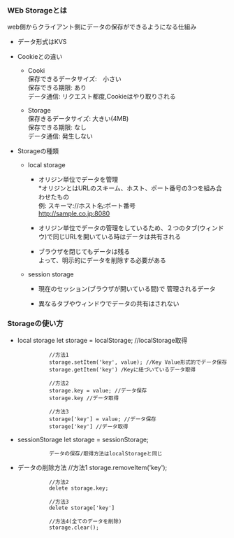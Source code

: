 ### WEb Storageとは  
web側からクライアント側にデータの保存ができるようになる仕組み  
- データ形式はKVS
- Cookieとの違い  
    - Cooki  
        保存できるデータサイズ:　小さい  
        保存できる期限: あり  
        データ通信: リクエスト都度,Cookieはやり取りされる  
    
    - Storage  
        保存きるデータサイズ: 大きい(4MB)  
        保存できる期限: なし  
        データ通信: 発生しない

- Storageの種類  
    - local storage  
        - オリジン単位でデータを管理  
            \*オリジンとはURLのスキーム、ホスト、ポート番号の3つを組み合わせたもの  
            例: スキーマ://ホスト名:ポート番号  
            http://sample.co.jp:8080

        - オリジン単位でデータの管理をしているため、２つのタブ(ウィンドウ)で同じURLを開いている時はデータは共有される
        
        - ブラウザを閉じてもデータは残る  
            よって、明示的にデータを削除する必要がある

    - session storage
        - 現在のセッション(ブラウザが開いている間)で
        管理されるデータ  

        - 異なるタブやウィンドウでデータの共有はされない


### Storageの使い方

- local storage
                let storage = localStorage; //localStorage取得
                
                //方法1
                storage.setItem('key', value); //Key Value形式的でデータ保存
                storage.getItem('key') /Keyに紐づいているデータ取得

                //方法2
                storage.key = value; //データ保存
                storage.key //データ取得

                //方法3
                storage['key'] = value; //データ保存
                storage['key'] //データ取得

- sessionStorage
                let storage = sessionStorage;

                データの保存/取得方法はlocalStorageと同じ

- データの削除方法
                //方法1
                storage.removeItem('key');

                //方法2
                delete storage.key;

                //方法3
                delete storage['key']

                //方法4(全てのデータを削除)
                storage.clear();

